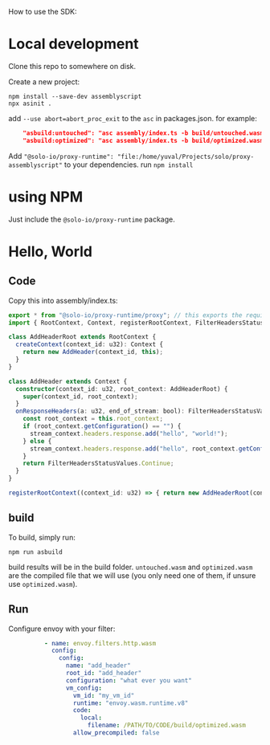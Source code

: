 How to use the SDK:


# Local development
Clone this repo to somewhere on disk.

Create a new project:
```shell
npm install --save-dev assemblyscript
npx asinit .
```

add `--use abort=abort_proc_exit` to the `asc` in packages.json. for example:
```json
    "asbuild:untouched": "asc assembly/index.ts -b build/untouched.wasm --use abort=abort_proc_exit -t build/untouched.wat --sourceMap http://127.0.0.1:8081/build/untouched.wasm.map --debug",
    "asbuild:optimized": "asc assembly/index.ts -b build/optimized.wasm --use abort=abort_proc_exit -t build/optimized.wat --sourceMap --optimize",
```

Add `"@solo-io/proxy-runtime": "file:/home/yuval/Projects/solo/proxy-assemblyscript"` to your dependencies.
run `npm install`

# using NPM

Just include the `@solo-io/proxy-runtime` package.

# Hello, World

## Code
Copy this into assembly/index.ts:

```ts
export * from "@solo-io/proxy-runtime/proxy"; // this exports the required functions for the proxy to interact with us.
import { RootContext, Context, registerRootContext, FilterHeadersStatusValues, stream_context } from "@solo-io/proxy-runtime";

class AddHeaderRoot extends RootContext {
  createContext(context_id: u32): Context {
    return new AddHeader(context_id, this);
  }
}

class AddHeader extends Context {
  constructor(context_id: u32, root_context: AddHeaderRoot) {
    super(context_id, root_context);
  }
  onResponseHeaders(a: u32, end_of_stream: bool): FilterHeadersStatusValues {
    const root_context = this.root_context;
    if (root_context.getConfiguration() == "") {
      stream_context.headers.response.add("hello", "world!");
    } else {
      stream_context.headers.response.add("hello", root_context.getConfiguration());
    }
    return FilterHeadersStatusValues.Continue;
  }
}

registerRootContext((context_id: u32) => { return new AddHeaderRoot(context_id); }, "add_header");
```
## build

To build, simply run:
```
npm run asbuild
```

build results will be in the build folder. `untouched.wasm` and `optimized.wasm` are the compiled 
file that we will use (you only need one of them, if unsure use `optimized.wasm`).

## Run
Configure envoy with your filter:
```yaml
          - name: envoy.filters.http.wasm
            config:
              config:
                name: "add_header"
                root_id: "add_header"
                configuration: "what ever you want"
                vm_config:
                  vm_id: "my_vm_id"
                  runtime: "envoy.wasm.runtime.v8"
                  code:
                    local:
                      filename: /PATH/TO/CODE/build/optimized.wasm
                  allow_precompiled: false
```
